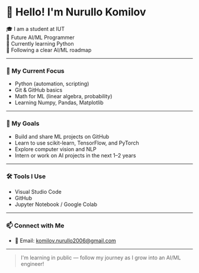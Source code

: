 # 👋 Hello! I'm Nurullo Komilov

🎓 I am a student at IUT  
🤖 Future AI/ML Programmer  
🐍 Currently learning Python  
📘 Following a clear AI/ML roadmap

---

### 🧠 My Current Focus

- Python (automation, scripting)
- Git & GitHub basics
- Math for ML (linear algebra, probability)
- Learning Numpy, Pandas, Matplotlib

---

### 🚀 My Goals

- Build and share ML projects on GitHub
- Learn to use scikit-learn, TensorFlow, and PyTorch
- Explore computer vision and NLP
- Intern or work on AI projects in the next 1–2 years

---

### 🛠️ Tools I Use

- Visual Studio Code
- GitHub
- Jupyter Notebook / Google Colab

---

### 📫 Connect with Me

- 📧 Email: [komilov.nurullo2006@gmail.com](mailto:komilov.nurullo2006@gmail.com)

---

> I'm learning in public — follow my journey as I grow into an AI/ML engineer!
